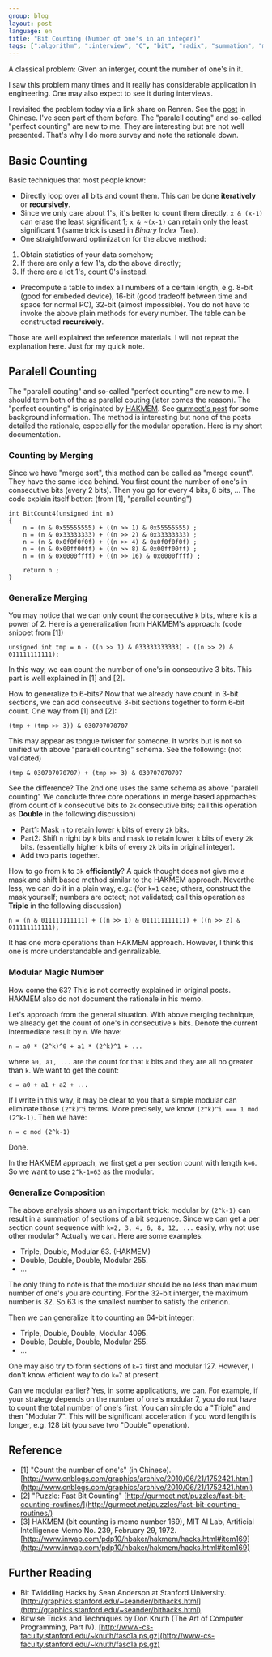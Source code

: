 ```yaml
---
group: blog
layout: post
language: en
title: "Bit Counting (Number of one's in an integer)"
tags: [":algorithm", ":interview", "C", "bit", "radix", "summation", "modular"]
---
```


A classical problem: Given an interger, count the number of one's in it. 

I saw this problem many times and it really has considerable application in engineering.
One may also expect to see it during interviews. 

I revisited the problem today via a link share on Renren.
See the 
[post](http://www.cnblogs.com/graphics/archive/2010/06/21/1752421.html)
in Chinese.
I've seen part of them before. 
The "paralell couting" and so-called "perfect counting" are new to me.
They are interesting but are not well presented. 
That's why I do more survey and note the rationale down.

## Basic Counting

Basic techniques that most people know:

   * Directly loop over all bits and count them.
   This can be done **iteratively** or **recursively**.
   * Since we only care about 1's, it's better to count them directly. 
   `x & (x-1)` can erase the least significant 1;
   `x & ~(x-1)` can retain only the least significant 1
   (same trick is used in _Binary Index Tree_).
   * One straightforward optimization for the above method:
   1) Obtain statistics of your data somehow;
   2) If there are only a few 1's, do the above directly;
   3) If there are a lot 1's, count 0's instead. 
   * Precompute a table to index all numbers of a certain length,
   e.g. 8-bit (good for embeded device), 
   16-bit (good tradeoff between time and space for normal PC), 
   32-bit (almost impossible). 
   You do not have to invoke the above plain methods for every number. 
   The table can be constructed **recursively**.

Those are well explained the reference materials. 
I will not repeat the explanation here. 
Just for my quick note. 

## Paralell Counting

The "paralell couting" and so-called "perfect counting" are new to me.
I should term both of the as parallel couting (later comes the reason).
The "perfect counting" is originated by 
[HAKMEM](http://www.inwap.com/pdp10/hbaker/hakmem/hacks.html#item169).
See [gurmeet's post](http://gurmeet.net/puzzles/fast-bit-counting-routines/)
for some background information.
The method is interesting but none of the posts detailed the rationale, 
especially for the modular operation. 
Here is my short documentation. 

### Counting by Merging

Since we have "merge sort", this method can be called as "merge count". 
They have the same idea behind. 
You first count the number of one's in consecutive bits (every 2 bits). 
Then you go for every 4 bits, 8 bits, ...
The code explain itself better: (from [1], "parallel counting")

```
int BitCount4(unsigned int n) 
{ 
    n = (n & 0x55555555) + ((n >> 1) & 0x55555555) ; 
    n = (n & 0x33333333) + ((n >> 2) & 0x33333333) ; 
    n = (n & 0x0f0f0f0f) + ((n >> 4) & 0x0f0f0f0f) ; 
    n = (n & 0x00ff00ff) + ((n >> 8) & 0x00ff00ff) ; 
    n = (n & 0x0000ffff) + ((n >> 16) & 0x0000ffff) ; 

    return n ; 
} 
```

### Generalize Merging

You may notice that we can only count the consecutive `k` bits, where `k` is a power of 2. 
Here is a generalization from HAKMEM's approach:
(code snippet from [1])

```
unsigned int tmp = n - ((n >> 1) & 033333333333) - ((n >> 2) & 011111111111);
```

In this way, we can count the number of one's in consecutive 3 bits.
This part is well explained in [1] and [2]. 

How to generalize to 6-bits? 
Now that we already have count in 3-bit sections, 
we can add consecutive 3-bit sections together to form 6-bit count.
One way from [1] and [2]:

```
(tmp + (tmp >> 3)) & 030707070707
```

This may appear as tongue twister for someone. 
It works but is not so unified with above "paralell counting" schema. 
See the following: (not validated)

```
(tmp & 030707070707) + (tmp >> 3) & 030707070707
```

See the difference? 
The 2nd one uses the same schema as above "paralell counting"
We conclude three core operations in merge based approaches:
(from count of `k` consecutive bits to `2k` consecutive bits; 
call this operation as **Double** in the following discussion)

   * Part1: Mask `n` to retain lower `k` bits of every `2k` bits.
   * Part2: Shift `n` right by `k` bits and mask to retain lower `k` bits of every `2k` bits.
   (essentially higher `k` bits of every `2k` bits in original integer).
   * Add two parts together.

How to go from `k` to `3k` **efficiently**? 
A quick thought does not give me a mask and shift based method
similar to the HAKMEM approach.
Neverthe less, we can do it in a plain way, e.g.:
(for `k=1` case; others, construct the mask yourself; numbers are octect; not validated;
call this operation as **Triple** in the following discussion)

```
n = (n & 011111111111) + ((n >> 1) & 011111111111) + ((n >> 2) & 011111111111); 
```

It has one more operations than HAKMEM approach. 
However, I think this one is more understandable and genralizable. 

### Modular Magic Number

How come the 63? 
This is not correctly explained in original posts.
HAKMEM also do not document the rationale in his memo.

Let's approach from the general situation. 
With above merging technique, we already get the count of one's in consecutive `k` bits.
Denote the current intermediate result by `n`. 
We have:

```
n = a0 * (2^k)^0 + a1 * (2^k)^1 + ... 
```

where `a0, a1, ...` are the count for that `k` bits and they are all no greater than `k`.
We want to get the count:

```
c = a0 + a1 + a2 + ...
```

If I write in this way, 
it may be clear to you that a simple modular can eliminate those `(2^k)^i` terms.
More precisely, we know `(2^k)^i === 1 mod (2^k-1)`. 
Then we have:

```
n = c mod (2^k-1)
```

Done. 

In the HAKMEM approach, we first get a per section count with length `k=6`. 
So we want to use `2^k-1=63` as the modular. 

### Generalize Composition

The above analysis shows us an important trick:
modular by `(2^k-1)` can result in a summation of sections of a bit sequence.
Since we can get a per section count sequence with `k=2, 3, 4, 6, 8, 12, ...` easily, 
why not use other modular? 
Actually we can. 
Here are some examples:

   * Triple, Double, Modular 63. (HAKMEM)
   * Double, Double, Double, Modular 255. 
   * ...

The only thing to note is that the modular should be no less than 
maximum number of one's you are counting. 
For the 32-bit interger, the maximum number is 32. 
So 63 is the smallest number to satisfy the criterion. 

Then we can generalize it to counting an 64-bit integer:

   * Triple, Double, Double, Modular 4095. 
   * Double, Double, Double, Modular 255. 
   * ...

One may also try to form sections of `k=7` first and modular 127. 
However, I don't know efficient way to do `k=7` at present.

Can we modular earlier? 
Yes, in some applications, we can.
For example, if your strategy depends on the number of one's modular 7, 
you do not have to count the total number of one's first. 
You can simple do a "Triple" and then "Modular 7". 
This will be significant acceleration if you word length is longer, 
e.g. 128 bit (you save two "Double" operation).

## Reference

   * [1] "Count the number of one's" (in Chinese).
   [http://www.cnblogs.com/graphics/archive/2010/06/21/1752421.html](http://www.cnblogs.com/graphics/archive/2010/06/21/1752421.html)
   * [2] "Puzzle: Fast Bit Counting"
   [http://gurmeet.net/puzzles/fast-bit-counting-routines/](http://gurmeet.net/puzzles/fast-bit-counting-routines/)
   * [3] HAKMEM (bit counting is memo number 169), 
   MIT AI Lab, Artificial Intelligence Memo No. 239, February 29, 1972. 
   [http://www.inwap.com/pdp10/hbaker/hakmem/hacks.html#item169](http://www.inwap.com/pdp10/hbaker/hakmem/hacks.html#item169)

## Further Reading

   * Bit Twiddling Hacks by Sean Anderson at Stanford University.
   [http://graphics.stanford.edu/~seander/bithacks.html](http://graphics.stanford.edu/~seander/bithacks.html)
   * Bitwise Tricks and Techniques by Don Knuth (The Art of Computer Programming, Part IV).
   [http://www-cs-faculty.stanford.edu/~knuth/fasc1a.ps.gz](http://www-cs-faculty.stanford.edu/~knuth/fasc1a.ps.gz)
